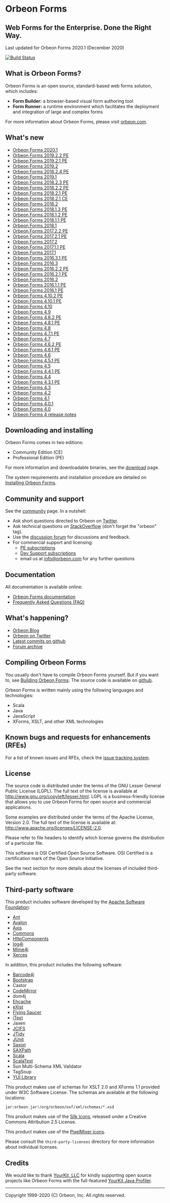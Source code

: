 Orbeon Forms
============

Web Forms for the Enterprise. Done the Right Way.
-------------------------------------------------

Last updated for Orbeon Forms 2020.1 (December 2020)

[![Build Status](https://travis-ci.org/orbeon/orbeon-forms.svg?branch=master)](https://travis-ci.org/orbeon/orbeon-forms)

What is Orbeon Forms?
---------------------

Orbeon Forms is an open source, standard-based web forms solution, which includes:

- __Form Builder:__ a browser-based visual form authoring tool
- __Form Runner:__ a runtime environment which facilitates the deployment and integration of large and complex forms

For more information about Orbeon Forms, please visit [orbeon.com](https://www.orbeon.com/).


What's new
----------

- [Orbeon Forms 2020.1](https://doc.orbeon.com/release-notes/orbeon-forms-2020.1)
- [Orbeon Forms 2019.2.2 PE](https://doc.orbeon.com/release-notes/orbeon-forms-2019.2.2)
- [Orbeon Forms 2019.2.1 PE](https://doc.orbeon.com/release-notes/orbeon-forms-2019.2.1)
- [Orbeon Forms 2019.2](https://doc.orbeon.com/release-notes/orbeon-forms-2019.2)
- [Orbeon Forms 2018.2.4 PE](https://doc.orbeon.com/release-notes/orbeon-forms-2018.2.4)
- [Orbeon Forms 2019.1](https://doc.orbeon.com/release-notes/orbeon-forms-2019.1)
- [Orbeon Forms 2018.2.3 PE](https://blog.orbeon.com/2019/05/orbeon-forms-201823-pe.html)
- [Orbeon Forms 2018.2.2 PE](https://blog.orbeon.com/2019/03/orbeon-forms-201822-pe.html)
- [Orbeon Forms 2018.2.1 PE](https://blog.orbeon.com/2019/02/orbeon-forms-201821-pe.html)
- [Orbeon Forms 2018.2.1 CE](https://blog.orbeon.com/2019/02/orbeon-forms-201821-ce.html)
- [Orbeon Forms 2018.2](https://blog.orbeon.com/2018/12/orbeon-forms-20182.html)
- [Orbeon Forms 2018.1.3 PE](https://blog.orbeon.com/2018/11/orbeon-forms-201813-pe.html)
- [Orbeon Forms 2018.1.2 PE](https://blog.orbeon.com/2018/10/orbeon-forms-201812-pe.html)
- [Orbeon Forms 2018.1.1 PE](https://blog.orbeon.com/2018/09/orbeon-forms-201811-pe-and-ce.html)
- [Orbeon Forms 2018.1](https://blog.orbeon.com/2018/09/orbeon-forms-20181.html)
- [Orbeon Forms 2017.2.2 PE](https://blog.orbeon.com/2018/05/orbeon-forms-201722-pe.html)
- [Orbeon Forms 2017.2.1 PE](https://blog.orbeon.com/2018/03/orbeon-forms-201721-pe.html)
- [Orbeon Forms 2017.2](https://blog.orbeon.com/2017/12/orbeon-forms-20172.html)
- [Orbeon Forms 2017.1.1 PE](https://blog.orbeon.com/2017/09/orbeon-forms-201711-pe.html)
- [Orbeon Forms 2017.1](https://blog.orbeon.com/2017/06/orbeon-forms-20171.html)
- [Orbeon Forms 2016.3.1 PE](https://blog.orbeon.com/2017/05/orbeon-forms-201631.html)
- [Orbeon Forms 2016.3](https://blog.orbeon.com/2016/12/orbeon-forms-20163.html)
- [Orbeon Forms 2016.2.2 PE](https://blog.orbeon.com/2016/11/orbeon-forms-201622-pe.html)
- [Orbeon Forms 2016.2.1 PE](https://blog.orbeon.com/2016/09/orbeon-forms-201621.html)
- [Orbeon Forms 2016.2](https://blog.orbeon.com/2016/08/orbeon-forms-20162.html)
- [Orbeon Forms 2016.1.1 PE](https://blog.orbeon.com/2016/10/orbeon-forms-201611-pe.html)
- [Orbeon Forms 2016.1 PE](https://blog.orbeon.com/2016/04/orbeon-forms-20161.html)
- [Orbeon Forms 4.10.2 PE](https://blog.orbeon.com/2015/12/orbeon-forms-4102.html)
- [Orbeon Forms 4.10.1 PE](https://blog.orbeon.com/2015/11/orbeon-forms-4101.html)
- [Orbeon Forms 4.10](https://blog.orbeon.com/2015/08/orbeon-forms-410.html)
- [Orbeon Forms 4.9](https://blog.orbeon.com/2015/05/orbeon-forms-49.html)
- [Orbeon Forms 4.8.2 PE](https://blog.orbeon.com/2015/03/orbeon-forms-482.html)
- [Orbeon Forms 4.8.1 PE](https://blog.orbeon.com/2015/02/orbeon-forms-481.html)
- [Orbeon Forms 4.8](https://blog.orbeon.com/2015/01/orbeon-forms-48.html)
- [Orbeon Forms 4.7.1 PE](https://blog.orbeon.com/2014/12/orbeon-forms-471.html)
- [Orbeon Forms 4.7](https://blog.orbeon.com/2014/09/orbeon-forms-47.html)
- [Orbeon Forms 4.6.2 PE](https://blog.orbeon.com/2014/08/orbeon-forms-462.html)
- [Orbeon Forms 4.6.1 PE](https://blog.orbeon.com/2014/07/orbeon-forms-461.html)
- [Orbeon Forms 4.6](https://blog.orbeon.com/2014/06/orbeon-forms-46.html)
- [Orbeon Forms 4.5.1 PE](https://blog.orbeon.com/2014/05/orbeon-forms-451.html)
- [Orbeon Forms 4.5](https://blog.orbeon.com/2014/04/orbeon-forms-45.html)
- [Orbeon Forms 4.4.1 PE](https://blog.orbeon.com/2014/01/orbeon-forms-441-pe.html)
- [Orbeon Forms 4.4](https://blog.orbeon.com/2013/11/orbeon-forms-44.html)
- [Orbeon Forms 4.3.1 PE](https://blog.orbeon.com/2013/08/orbeon-forms-431-pe.html)
- [Orbeon Forms 4.3](https://blog.orbeon.com/2013/08/orbeon-forms-43.html)
- [Orbeon Forms 4.2](https://blog.orbeon.com/2013/05/orbeon-forms-42.html)
- [Orbeon Forms 4.1](https://blog.orbeon.com/2013/04/orbeon-forms-41.html)
- [Orbeon Forms 4.0.1](https://blog.orbeon.com/2013/03/orbeon-forms-401.html)
- [Orbeon Forms 4.0](https://blog.orbeon.com/2013/03/announcing-orbeon-forms-40.html)
- [Orbeon Forms 4 release notes](http://wiki.orbeon.com/forms/doc/developer-guide/release-notes/40)


Downloading and installing
--------------------------

Orbeon Forms comes in two editions:

- Community Edition (CE)
- Professional Edition (PE)

For more information and downloadable binaries, see the [download](https://www.orbeon.com/download) page.

The system requirements and installation procedure are detailed on
[Installing Orbeon Forms](https://doc.orbeon.com/installation/).


Community and support
---------------------

See the [community](https://www.orbeon.com/community) page. In a nutshell:

- Ask short questions directed to Orbeon on [Twitter](https://twitter.com/intent/tweet?in_reply_to=orbeon&in_reply_to_status_id=261900968369729536&source=webclient&text=%40orbeon+).
- Ask technical questions on [StackOverflow](https://stackoverflow.com/questions/ask?tags=orbeon) (don't forget the "orbeon" tag).
- Use the [discussion forum](http://discuss.orbeon.com/) for discussions and feedback.
- For commercial support and licensing:
    - [PE subscriptions](https://www.orbeon.com/pricing)
    - [Dev Support subscriptions](https://www.orbeon.com/services)
    - email us at info@orbeon.com for any further questions


Documentation
-------------

All documentation is available online:

- [Orbeon Forms documentation](https://doc.orbeon.com/)
- [Frequently Asked Questions (FAQ)](https://doc.orbeon.com/faq/)


What's happening?
-----------------

- [Orbeon Blog](https://blog.orbeon.com/)
- [Orbeon on Twitter](https://twitter.com/orbeon)
- [Latest commits on github](https://github.com/orbeon/orbeon-forms/commits/)
- [Forum archive](http://discuss.orbeon.com/)


Compiling Orbeon Forms
----------------------

You usually don't have to compile Orbeon Forms yourself. But if you want to, see
[Building Orbeon Forms](https://doc.orbeon.com/contributors/building-orbeon-forms).
The source code is available on [github](https://github.com/orbeon/orbeon-forms/).

Orbeon Forms is written mainly using the following languages and technologies:

- Scala
- Java
- JavaScript
- XForms, XSLT, and other XML technologies


Known bugs and requests for enhancements (RFEs)
-----------------------------------------------

For a list of known issues and RFEs, check the [issue tracking system](https://github.com/orbeon/orbeon-forms/issues).


License
-------

The source code is distributed under the terms of the GNU Lesser General
Public License (LGPL). The full text of the license is available at
<http://www.gnu.org/copyleft/lesser.html>. LGPL is a business-friendly
license that allows you to use Orbeon Forms for open source and
commercial applications.

Some examples are distributed under the terms of the Apache License,
Version 2.0. The full text of the license is available at:
<http://www.apache.org/licenses/LICENSE-2.0>.

Please refer to file headers to identify which license governs the
distribution of a particular file.

This software is OSI Certified Open Source Software. OSI Certified is
a certification mark of the Open Source Initiative.

See the next section for more details about the licenses of included
third-party software.


Third-party software
--------------------

This product includes software developed by the [Apache Software Foundation](https://www.apache.org/):

- [Ant](https://ant.apache.org/)
- [Avalon](https://avalon.apache.org/closed.html)
- [Axis](https://axis.apache.org/)
- [Commons](https://commons.apache.org/)
- [HttpComponents](https://hc.apache.org/)
- [log4j](https://logging.apache.org/log4j/)
- [Mime4j](https://james.apache.org/mime4j/)
- [Xerces](https://xerces.apache.org/xerces-j/)

In addition, this product includes the following software:

- [Barcode4j](http://barcode4j.sourceforge.net/)
- [Bootstrap](https://getbootstrap.com/)
- Castor
- [CodeMirror](https://codemirror.net/)
- dom4j
- [Ehcache](https://www.ehcache.org/)
- [eXist](https://exist-db.org/)
- [Flying Saucer](https://code.google.com/archive/p/flying-saucer/)
- [iText](https://itextpdf.com/)
- Jaxen
- [JCIFS](https://www.jcifs.org/)
- [JTidy](http://jtidy.sourceforge.net/)
- [JUnit](https://junit.org/)
- [Saxon](http://saxon.sourceforge.net/)
- [SAXPath](https://sourceforge.net/projects/saxpath)
- [Scala](https://www.scala-lang.org/)
- [ScalaTest](http://www.scalatest.org/)
- Sun Multi-Schema XML Validator
- TagSoup
- [YUI Library](https://yuilibrary.com/)

This product makes use of schemas for XSLT 2.0 and XForms 1.1 provided
under W3C Software License. The schemas are available at the following
locations:

    jar:orbeon.jar!/org/orbeon/oxf/xml/schemas/*.xsd

This product makes use of the [Silk Icons](http://www.famfamfam.com/lab/icons/silk/), released
under a Creative Commons Attribution 2.5 License.

This product makes use of the [PixelMixer icons](https://www.iconarchive.com/artist/pixelmixer.html).

Please consult the `third-party-licenses` directory for more information
about individual licenses.

Credits
-------

We would like to thank [YourKit, LLC](https://www.yourkit.com/) for kindly supporting open source projects like Orbeon
Forms with the full-featured [YourKit Java Profiler](https://www.yourkit.com/java/profiler/index.jsp).

---

Copyright 1999-2020 (C) Orbeon, Inc. All rights reserved.

